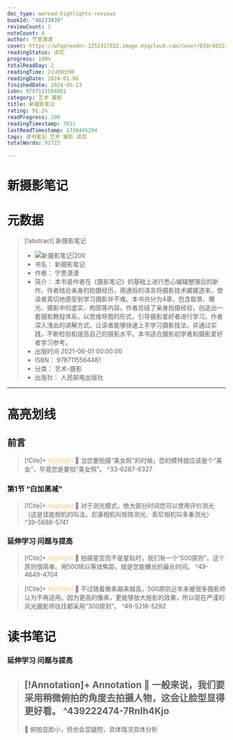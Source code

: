 ```yaml
---
doc_type: weread-highlights-reviews
bookId: "40223839"
reviewCount: 1
noteCount: 4
author: 宁思潇潇
cover: https://wfqqreader-1252317822.image.myqcloud.com/cover/839/40223839/t7_40223839.jpg
readingStatus: 读完
progress: 100%
totalReadDay: 2
readingTime: 2小时6分钟
readingDate: 2024-01-06
finishedDate: 2024-05-23
isbn: 9787115564481
category: 艺术 摄影
title: 新摄影笔记
rating: 91.2%
readProgress: 100
readingTimestamp: 7611
lastReadTimestamp: 1716445294
tags: 读书笔记 艺术 摄影 读完
totalWords: 91723

---
```


# 新摄影笔记

# 元数据
> [!abstract] 新摄影笔记
> - ![ 新摄影笔记|200](https://wfqqreader-1252317822.image.myqcloud.com/cover/839/40223839/t7_40223839.jpg)
> - 书名： 新摄影笔记
> - 作者： 宁思潇潇
> - 简介： 本书是作者在《摄影笔记》的基础上进行悉心编辑整理后的新作。作者结合亲身的拍摄经历，用通俗的语言将摄影技术娓娓道来，使读者真切地感受到学习摄影并不难。本书共分为4章，包含取景、曝光、摄影中的虚实、构图等内容。作者总结了亲身拍摄经验，创造出一套摄影教程体系，以思维导图的形式，引导摄影爱好者进行学习。作者深入浅出的讲解方式，让读者能够快速上手学习摄影技法，并通过实践，不断检验和提高自己的摄影水平。本书适合摄影初学者和摄影爱好者学习参考。
> - 出版时间 2021-06-01 00:00:00
> - ISBN： 9787115564481
> - 分类： 艺术-摄影
> - 出版社： 人民邮电出版社



---

# 高亮划线

## 前言

> [!Cite]+ <span style="color: #ffce78;">Highlight</span>
> 📌 当您要拍摄“美女照”的时候，您的模特就应该是个“美女”，毕竟您是要拍“美女照”。
> ^33-6287-6327
### 第1节 “白加黑减”

> [!Cite]+ <span style="color: #ffce78;">Highlight</span>
> 📌 对于测光模式，绝大部分时间您可以使用评价测光（这是佳能相机的叫法，尼康相机叫矩阵测光、索尼相机叫多重测光）
> ^39-5688-5741
### 延伸学习 问题与提高

> [!Cite]+ <span style="color: #ffce78;">Highlight</span>
> 📌 拍摄星空而不是星轨时，我们有一个“500原则”。这个原则很简单。用500除以等效焦距，就是您能曝光的最长时间。
> ^49-4649-4704

> [!Cite]+ <span style="color: #ffce78;">Highlight</span>
> 📌 不过随着像素越来越高，500原则近年来被很多摄影师认为不再适用。因为更高的像素，更能够放大拖影的效果，所以现在严谨的风光摄影师往往都采用“300原则”。
> ^49-5216-5292
# 读书笔记

### 延伸学习 问题与提高

> [!Annotation]+ <span style="color: ;">Annotation</span>
> 📌 一般来说，我们要采用稍微俯拍的角度去拍摄人物，这会让脸型显得更好看。 
> ^439222474-7RnIh4Kjo
> ---
> 💭 俯拍显脸小，但也会显腿短，具体情况具体分析
